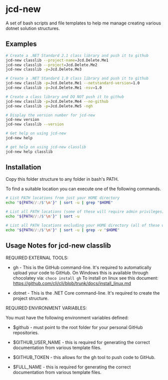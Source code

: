 # jcd-new

A set of bash scripts and file templates to help me manage creating various dotnet solution structures.

## Examples
```bash
# Create a .NET Standard 2.1 class library and push it to github 
jcd-new classlib --project-name=Jcd.Delete.Me1
jcd-new classlib --project=Jcd.Delete.Me2
jcd-new classlib -p=Jcd.Delete.Me3

# Create a .NET Standard 1.0 class library and push it to github 
jcd-new classlib -p=Jcd.Delete.Me1 --netstandard-version=1.0
jcd-new classlib -p=Jcd.Delete.Me1 -nsv=1.0

# Create a class library and DO NOT push it to github 
jcd-new classlib -p=Jcd.Delete.Me4 --no-github 
jcd-new classlib -p=Jcd.Delete.Me5 -ngh

# Display the version number for jcd-new
jcd-new version
jcd-new classlib --version

# Get help on using jcd-new
jcd-new help

# get help on using jcd-new classlib
jcd-new help classlib
```

## Installation

Copy this folder structure to any folder in bash's PATH.

To find a suitable location you can execute one of the following commands.
```bash
# List PATH locations from just your HOME directory 
echo "${PATH//:/$'\n'}" | sort -u | grep "$HOME"

# List all PATH locations (some of these will require admin privileges) 
echo "${PATH//:/$'\n'}" | sort -u 

# List all PATH locations excluding your HOME directory (all of these will require admin privileges) 
echo "${PATH//:/$'\n'}" | sort -u | grep -v "$HOME"
```

## Usage Notes for jcd-new classlib

REQUIRED EXTERNAL TOOLS:

* gh - This is the GitHub command-line. It's required to automatically upload your code to GitHub.
  On Windows this is available through chocolatey via: ```choco install gh```
  To install on linux see this document: https://github.com/cli/cli/blob/trunk/docs/install_linux.md

* dotnet - This is the .NET Core command-line. It's required to create the project structure.

REQUIRED ENVIRONMENT VARIABLES:

You must have the following environment variables defined:
* $github - must point to the root folder for your personal GitHub repositories.

* $GITHUB_USER_NAME - this is required for generating the correct documentation from various template files.

* $GITHUB_TOKEN - this allows for the gh tool to push code to GitHub.

* $FULL_NAME - this is required for generating the correct documentation from various template files.
